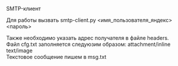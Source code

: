 SMTP-клиент

Для работы вызвать smtp-client.py <имя_пользователя_яндекс> <пароль>  

Также необходимо указать адрес получателя в файле headers.  
Файл cfg.txt заполняется следуюзим образом: attachment/inline text/image <filename>  
Текстовое сообщение пишем в msg.txt
